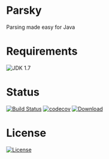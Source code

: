 # Parsky

Parsing made easy for Java

# Requirements

![JDK 1.7](https://img.shields.io/badge/jdk-1.7-blue.svg)


# Status

[![Build Status](https://travis-ci.org/parsky/parsky.svg?branch=master)](https://travis-ci.org/parsky/parsky)
[![codecov](https://codecov.io/gh/parsky/parsky/branch/master/graph/badge.svg)](https://codecov.io/gh/parsky/parsky)
[![Download](https://api.bintray.com/packages/parsky/maven/parsky/images/download.svg) ](https://bintray.com/parsky/maven/parsky/_latestVersion)

# License

[![License](https://img.shields.io/badge/License-Apache%202.0-blue.svg)](https://opensource.org/licenses/Apache-2.0)
